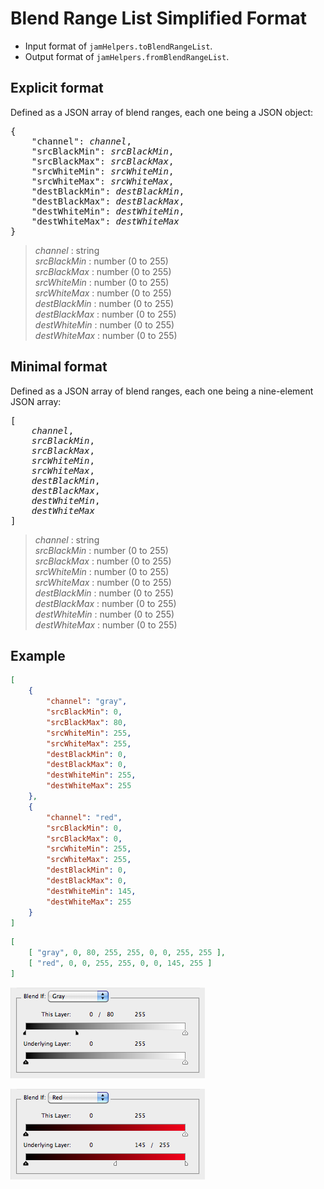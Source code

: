# Blend Range List Simplified Format

- Input format of `jamHelpers.toBlendRangeList`.
- Output format of `jamHelpers.fromBlendRangeList`.

## Explicit format

Defined as a JSON array of blend ranges, each one being a JSON object:

<pre>
{
    "channel": <em>channel</em>,
    "srcBlackMin": <em>srcBlackMin</em>,
    "srcBlackMax": <em>srcBlackMax</em>,
    "srcWhiteMin": <em>srcWhiteMin</em>,
    "srcWhiteMax": <em>srcWhiteMax</em>,
    "destBlackMin": <em>destBlackMin</em>,
    "destBlackMax": <em>destBlackMax</em>,
    "destWhiteMin": <em>destWhiteMin</em>,
    "destWhiteMax": <em>destWhiteMax</em>
}
</pre>

> *channel* : string
> <br>
> *srcBlackMin* : number (0 to 255)
> <br>
> *srcBlackMax* : number (0 to 255)
> <br>
> *srcWhiteMin* : number (0 to 255)
> <br>
> *srcWhiteMax* : number (0 to 255)
> <br>
> *destBlackMin* : number (0 to 255)
> <br>
> *destBlackMax* : number (0 to 255)
> <br>
> *destWhiteMin* : number (0 to 255)
> <br>
> *destWhiteMax* : number (0 to 255)

## Minimal format

Defined as a JSON array of blend ranges, each one being a nine-element JSON array:

<pre>
[
    <em>channel</em>,
    <em>srcBlackMin</em>,
    <em>srcBlackMax</em>,
    <em>srcWhiteMin</em>,
    <em>srcWhiteMax</em>,
    <em>destBlackMin</em>,
    <em>destBlackMax</em>,
    <em>destWhiteMin</em>,
    <em>destWhiteMax</em>
]
</pre>

> *channel* : string
> <br>
> *srcBlackMin* : number (0 to 255)
> <br>
> *srcBlackMax* : number (0 to 255)
> <br>
> *srcWhiteMin* : number (0 to 255)
> <br>
> *srcWhiteMax* : number (0 to 255)
> <br>
> *destBlackMin* : number (0 to 255)
> <br>
> *destBlackMax* : number (0 to 255)
> <br>
> *destWhiteMin* : number (0 to 255)
> <br>
> *destWhiteMax* : number (0 to 255)

## Example

```json
[
    {
        "channel": "gray",
        "srcBlackMin": 0,
        "srcBlackMax": 80,
        "srcWhiteMin": 255,
        "srcWhiteMax": 255,
        "destBlackMin": 0,
        "destBlackMax": 0,
        "destWhiteMin": 255,
        "destWhiteMax": 255
    },
    {
        "channel": "red",
        "srcBlackMin": 0,
        "srcBlackMax": 0,
        "srcWhiteMin": 255,
        "srcWhiteMax": 255,
        "destBlackMin": 0,
        "destBlackMax": 0,
        "destWhiteMin": 145,
        "destWhiteMax": 255
    }
]
```

```json
[
    [ "gray", 0, 80, 255, 255, 0, 0, 255, 255 ],
    [ "red", 0, 0, 255, 255, 0, 0, 145, 255 ]
]
```

![Gray Blend Range](images/Gray-Blend-Range.png)

![Red Blend Range](images/Red-Blend-Range.png)
